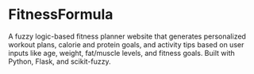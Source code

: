 # FitnessFormula
A fuzzy logic-based fitness planner website that generates personalized workout plans, calorie and protein goals, and activity tips based on user inputs like age, weight, fat/muscle levels, and fitness goals. Built with Python, Flask, and scikit-fuzzy.
